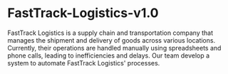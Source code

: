 # FastTrack-Logistics-v1.0
 FastTrack Logistics is a supply chain and transportation company that manages the shipment and delivery of goods across various locations. Currently, their operations are handled manually using spreadsheets and phone calls, leading to inefficiencies and delays. Our team develop a system to automate FastTrack Logistics' processes.
